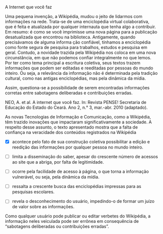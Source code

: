 

A Internet que você faz

Uma pequena invenção, a Wikipédia, mudou o jeito de lidarmos com informações na rede. Trata-se de uma enciclopédia virtual colaborativa, que é feita e atualizada por qualquer internauta que tenha algo a contribuir. Em resumo: é como se você imprimisse uma nova página para a publicação desatualizada que encontrou na biblioteca. Antigamente, quando precisávamos de alguma informa ção confiável, tínhamos a enciclopédia como fonte segura de pesquisa para trabalhos, estudos e pesquisa em geral. Contudo, a novidade trazida pela Wikipédia nos coloca em uma nova circunstância, em que não podemos confiar integralmente no que lemos. Por ter como tema principal a escritura coletiva, seus textos trazem informações que podem ser editadas e reeditadas por pessoas do mundo inteiro. Ou seja, a relevância da informação não é determinada pela tradição cultural, como nas antigas enciclopédias, mas pela dinâmica da mídia.

Assim, questiona-se a possibilidade de serem encontradas informações corretas entre sabotagens deliberadas e contribuições erradas.

NEO, A. et al. A internet que você faz. In: Revista PENSE! Secretaria de Educação do Estado do Ceará. Ano 2, n.° 3, mar.-abr. 2010 (adaptado).

As novas Tecnologias de Informação e Comunicação, como a Wikipédia, têm trazido inovações que impactaram significativamente a sociedade. A respeito desse assunto, o texto apresentado mostra que a falta de confiança na veracidade dos conteúdos registrados na Wikipédia



- [x] acontece pelo fato de sua construção coletiva possibilitar a edição e reedição das informações por qualquer pessoa no mundo inteiro.
- [ ] limita a disseminação do saber, apesar do crescente número de acessos ao site que a abriga, por falta de legitimidade.
- [ ] ocorre pela facilidade de acesso à página, o que torna a informação vulnerável, ou seja, pela dinâmica da mídia.
- [ ] ressalta a crescente busca das enciclopédias impressas para as pesquisas escolares.
- [ ] revela o desconhecimento do usuário, impedindo-o de formar um juízo de valor sobre as informações.


Como qualquer usuário pode publicar ou editar verbetes do Wikipédia, a informação neles veiculada pode ser errônea em consequência de “sabotagens deliberadas ou contribuições erradas”.

        